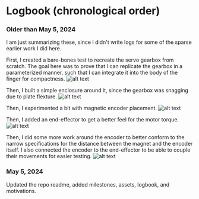 # Logbook (chronological order)

### Older than May 5, 2024
I am just summarizing these, since I didn't write logs for some of the sparse earlier work I did here.

First, I created a bare-bones test to recreate the servo gearbox from scratch. The goal here was to prove that I can replicate the gearbox in a parameterized manner, such that I can integrate it into the body of the finger for compactness.
![alt text](assets/mk0.png)

Then, I built a simple enclosure around it, since the gearbox was snagging due to plate flexture.
![alt text](assets/mk1.png)

Then, I experimented a bit with magnetic encoder placement.
![alt text](assets/mk2.png)

Then, I added an end-effector to get a better feel for the motor torque.
![alt text](assets/mk5.png)

Then, I did some more work around the encoder to better conform to the narrow specifications for the distance between the magnet and the encoder itself. I also connected the encoder to the end-effector to be able to couple their movements for easier testing.
![alt text](assets/mk6.png)

### May 5, 2024
Updated the repo readme, added milestones, assets, logbook, and motivations.